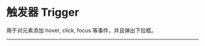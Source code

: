 # 触发器 Trigger

用于对元素添加 hover, click, focus 等事件，并且弹出下拉框。

---

<script setup>
import TriggerBasicUse from "./component/trigger-basic-use.md"
import TriggerNest from "./component/trigger-nest.md"
import TriggerAlignPoint from "./component/trigger-align-point.md"
import TriggerArrow from "./component/trigger-arrow.md"
import TriggerPopupTranslate from "./component/trigger-popup-translate.md"
import TriggerApi from "./component/trigger-api.md"
</script>

<trigger-basic-use />
<trigger-nest />
<trigger-align-point />
<trigger-arrow />
<trigger-popup-translate />
<trigger-api />
